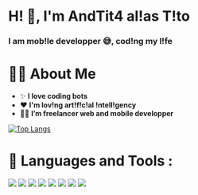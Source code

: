 <h1 align="left">H! 👋, I'm AndTit4 al!as T!to</h1>

###

<h3 align="left">I am mob!le developper 😅, cod!ng my l!fe </h3>


# 🙋‍♂️ **About Me**

-   ✨ **I love coding bots**
-   ❤️ **I'm lov!ng art!f!c!al !ntell!gency**
-   👨‍💻 **I’m freelancer web and mobile developper**

<!-- ![Github commit](https://github-readme-stats.vercel.app/api?username=Andtit4) -->


<!-- ![counter](https://[YourEndpoint].m.pipedream.net) -->


<div align="left">

 [![Top Langs](https://github-readme-stats.vercel.app/api/top-langs/?username=Andtit4&layout=compact&theme=algolia&hide_border=true)](https://github.com/anuraghazra/github-readme-stats) 

</div>


# 🚀 **Languages and Tools :**

<div align="left">
    <img src="https://img.shields.io/badge/Python-FFD43B?style=for-the-badge&logo=python&logoColor=blue" />
    <img src="https://img.shields.io/badge/Dart-ffffff?style=for-the-badge&logo=dart&logoColor=blue" />
    <img src="https://img.shields.io/badge/JavaScript-ffd166?style=for-the-badge&logo=javascript&logoColor=white" />
    <img src="https://img.shields.io/badge/VSCode-0078D4?style=for-the-badge&logo=visual%20studio%20code&logoColor=white" />
    <img src="https://img.shields.io/badge/Flutter-0096c7?style=for-the-badge&logo=flutter&logoColor=white" />
    <img src="https://img.shields.io/badge/React-023e8a?style=for-the-badge&logo=react&logoColor=white" />
   <img src="https://img.shields.io/badge/C-00599C?style=for-the-badge&logo=c&logoColor=white" />
   <img src="https://img.shields.io/badge/MySQL-005C84?style=for-the-badge&logo=mysql&logoColor=white" />
</div>
                                        






